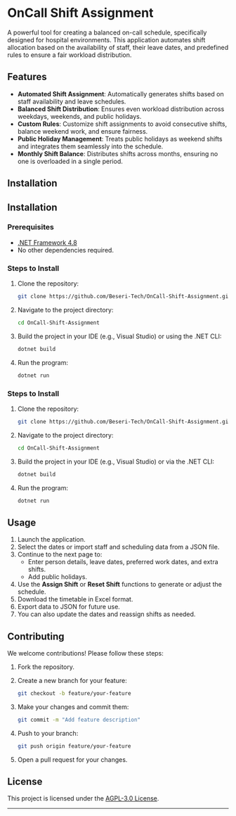 # OnCall Shift Assignment

A powerful tool for creating a balanced on-call schedule, specifically designed for hospital environments. This application automates shift allocation based on the availability of staff, their leave dates, and predefined rules to ensure a fair workload distribution.

## Features

- **Automated Shift Assignment**: Automatically generates shifts based on staff availability and leave schedules.
- **Balanced Shift Distribution**: Ensures even workload distribution across weekdays, weekends, and public holidays.
- **Custom Rules**: Customize shift assignments to avoid consecutive shifts, balance weekend work, and ensure fairness.
- **Public Holiday Management**: Treats public holidays as weekend shifts and integrates them seamlessly into the schedule.
- **Monthly Shift Balance**: Distributes shifts across months, ensuring no one is overloaded in a single period.

## Installation

## Installation

### Prerequisites

- [.NET Framework 4.8](https://dotnet.microsoft.com/download/dotnet-framework/net48)
- No other dependencies required.

### Steps to Install

1. Clone the repository:

    ```bash
    git clone https://github.com/Beseri-Tech/OnCall-Shift-Assignment.git
    ```

2. Navigate to the project directory:

    ```bash
    cd OnCall-Shift-Assignment
    ```

3. Build the project in your IDE (e.g., Visual Studio) or using the .NET CLI:

    ```bash
    dotnet build
    ```

4. Run the program:

    ```bash
    dotnet run
    ```


### Steps to Install

1. Clone the repository:

    ```bash
    git clone https://github.com/Beseri-Tech/OnCall-Shift-Assignment.git
    ```

2. Navigate to the project directory:

    ```bash
    cd OnCall-Shift-Assignment
    ```

3. Build the project in your IDE (e.g., Visual Studio) or via the .NET CLI:

    ```bash
    dotnet build
    ```

4. Run the program:

    ```bash
    dotnet run
    ```

## Usage

1. Launch the application.
2. Select the dates or import staff and scheduling data from a JSON file.
3. Continue to the next page to:
   - Enter person details, leave dates, preferred work dates, and extra shifts.
   - Add public holidays.
4. Use the **Assign Shift** or **Reset Shift** functions to generate or adjust the schedule.
5. Download the timetable in Excel format.
6. Export data to JSON for future use.
7. You can also update the dates and reassign shifts as needed.


## Contributing

We welcome contributions! Please follow these steps:

1. Fork the repository.
2. Create a new branch for your feature:

    ```bash
    git checkout -b feature/your-feature
    ```

3. Make your changes and commit them:

    ```bash
    git commit -m "Add feature description"
    ```

4. Push to your branch:

    ```bash
    git push origin feature/your-feature
    ```

5. Open a pull request for your changes.

## License

This project is licensed under the [AGPL-3.0 License](LICENSE.txt).

---
